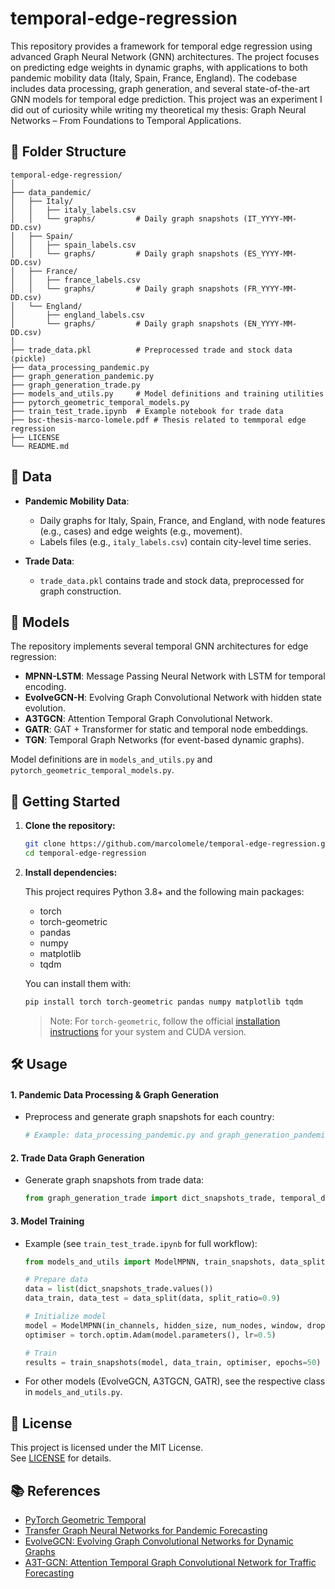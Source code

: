 # temporal-edge-regression

This repository provides a framework for temporal edge regression using advanced Graph Neural Network (GNN) architectures. The project focuses on predicting edge weights in dynamic graphs, with applications to both pandemic mobility data (Italy, Spain, France, England). The codebase includes data processing, graph generation, and several state-of-the-art GNN models for temporal edge prediction. This project was an experiment I did out of curiosity while writing my theoretical my thesis: Graph Neural Networks – From Foundations to Temporal Applications. 

## 📂 Folder Structure

```
temporal-edge-regression/
│
├── data_pandemic/
│   ├── Italy/
│   │   ├── italy_labels.csv
│   │   └── graphs/         # Daily graph snapshots (IT_YYYY-MM-DD.csv)
│   ├── Spain/
│   │   ├── spain_labels.csv
│   │   └── graphs/         # Daily graph snapshots (ES_YYYY-MM-DD.csv)
│   ├── France/
│   │   ├── france_labels.csv
│   │   └── graphs/         # Daily graph snapshots (FR_YYYY-MM-DD.csv)
│   └── England/
│       ├── england_labels.csv
│       └── graphs/         # Daily graph snapshots (EN_YYYY-MM-DD.csv)
│
├── trade_data.pkl          # Preprocessed trade and stock data (pickle)
├── data_processing_pandemic.py
├── graph_generation_pandemic.py
├── graph_generation_trade.py
├── models_and_utils.py     # Model definitions and training utilities
├── pytorch_geometric_temporal_models.py
├── train_test_trade.ipynb  # Example notebook for trade data
├── bsc-thesis-marco-lomele.pdf # Thesis related to temmporal edge regression
├── LICENSE
└── README.md
```

## 💽 Data

- **Pandemic Mobility Data**:  
  - Daily graphs for Italy, Spain, France, and England, with node features (e.g., cases) and edge weights (e.g., movement).
  - Labels files (e.g., `italy_labels.csv`) contain city-level time series.

- **Trade Data**:  
  - `trade_data.pkl` contains trade and stock data, preprocessed for graph construction.

## 🧪 Models

The repository implements several temporal GNN architectures for edge regression:

- **MPNN-LSTM**: Message Passing Neural Network with LSTM for temporal encoding.
- **EvolveGCN-H**: Evolving Graph Convolutional Network with hidden state evolution.
- **A3TGCN**: Attention Temporal Graph Convolutional Network.
- **GATR**: GAT + Transformer for static and temporal node embeddings.
- **TGN**: Temporal Graph Networks (for event-based dynamic graphs).

Model definitions are in `models_and_utils.py` and `pytorch_geometric_temporal_models.py`.

## 🚀 Getting Started

1. **Clone the repository:**
   ```bash
   git clone https://github.com/marcolomele/temporal-edge-regression.git
   cd temporal-edge-regression
   ```

2. **Install dependencies:**

   This project requires Python 3.8+ and the following main packages:
   - torch
   - torch-geometric
   - pandas
   - numpy
   - matplotlib
   - tqdm

   You can install them with:
   ```bash
   pip install torch torch-geometric pandas numpy matplotlib tqdm
   ```

   > Note: For `torch-geometric`, follow the official [installation instructions](https://pytorch-geometric.readthedocs.io/en/latest/install/installation.html) for your system and CUDA version.

## 🛠️ Usage

#### 1. **Pandemic Data Processing & Graph Generation**

- Preprocess and generate graph snapshots for each country:
  ```python
  # Example: data_processing_pandemic.py and graph_generation_pandemic.py
  ```

#### 2. **Trade Data Graph Generation**

- Generate graph snapshots from trade data:
  ```python
  from graph_generation_trade import dict_snapshots_trade, temporal_data_trade
  ```

#### 3. **Model Training**

- Example (see `train_test_trade.ipynb` for full workflow):

  ```python
  from models_and_utils import ModelMPNN, train_snapshots, data_split

  # Prepare data
  data = list(dict_snapshots_trade.values())
  data_train, data_test = data_split(data, split_ratio=0.9)

  # Initialize model
  model = ModelMPNN(in_channels, hidden_size, num_nodes, window, dropout_p)
  optimiser = torch.optim.Adam(model.parameters(), lr=0.5)

  # Train
  results = train_snapshots(model, data_train, optimiser, epochs=50)
  ```

- For other models (EvolveGCN, A3TGCN, GATR), see the respective class in `models_and_utils.py`.

## 🔑 License

This project is licensed under the MIT License.  
See [LICENSE](./LICENSE) for details.

## 📚 References

- [PyTorch Geometric Temporal](https://pytorch-geometric-temporal.readthedocs.io/en/latest/)
- [Transfer Graph Neural Networks for Pandemic Forecasting](https://arxiv.org/abs/2009.08388)
- [EvolveGCN: Evolving Graph Convolutional Networks for Dynamic Graphs](https://arxiv.org/abs/1902.10191)
- [A3T-GCN: Attention Temporal Graph Convolutional Network for Traffic Forecasting](https://arxiv.org/abs/2006.11583)